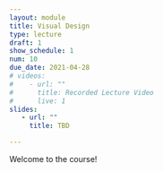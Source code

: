 ```yaml
---
layout: module
title: Visual Design
type: lecture
draft: 1
show_schedule: 1
num: 10
due_date: 2021-04-28
# videos: 
#    - url: ""
#      title: Recorded Lecture Video
#      live: 1
slides:
   - url: ""
     title: TBD

---
```


Welcome to the course!